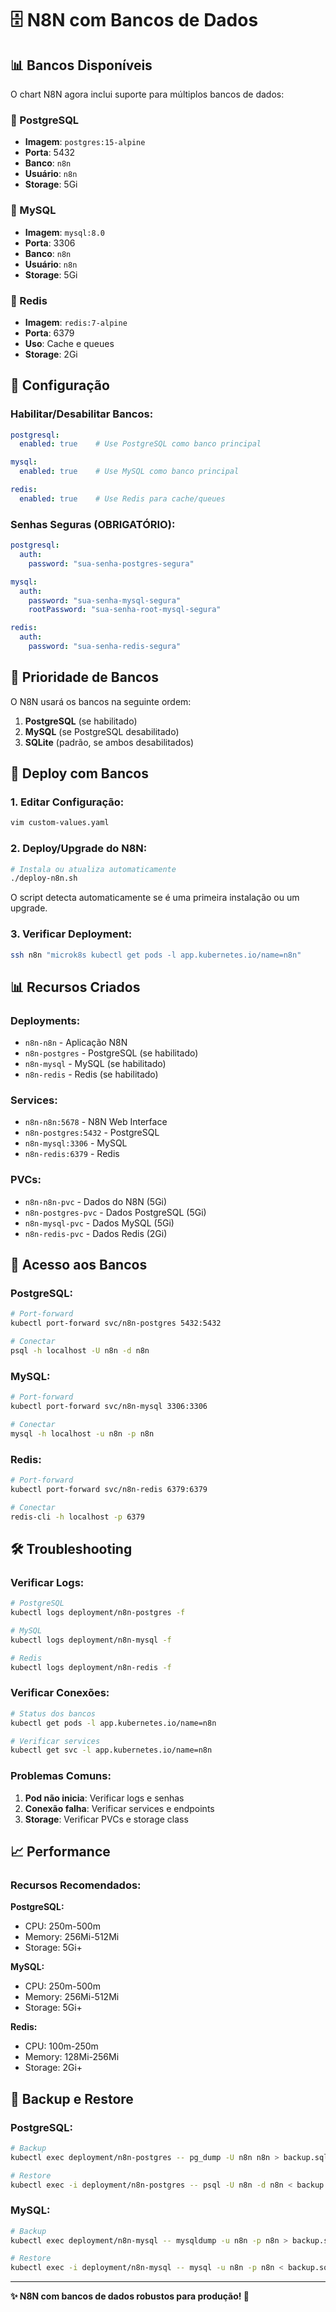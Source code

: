 # 🗄️ **N8N com Bancos de Dados**

## 📊 **Bancos Disponíveis**

O chart N8N agora inclui suporte para múltiplos bancos de dados:

### **🐘 PostgreSQL**
- **Imagem**: `postgres:15-alpine`
- **Porta**: 5432
- **Banco**: `n8n`
- **Usuário**: `n8n`
- **Storage**: 5Gi

### **🐬 MySQL**
- **Imagem**: `mysql:8.0`
- **Porta**: 3306
- **Banco**: `n8n`
- **Usuário**: `n8n`
- **Storage**: 5Gi

### **🔴 Redis**
- **Imagem**: `redis:7-alpine`
- **Porta**: 6379
- **Uso**: Cache e queues
- **Storage**: 2Gi

## 🔧 **Configuração**

### **Habilitar/Desabilitar Bancos:**
```yaml
postgresql:
  enabled: true    # Use PostgreSQL como banco principal

mysql:
  enabled: true    # Use MySQL como banco principal

redis:
  enabled: true    # Use Redis para cache/queues
```

### **Senhas Seguras (OBRIGATÓRIO):**
```yaml
postgresql:
  auth:
    password: "sua-senha-postgres-segura"

mysql:
  auth:
    password: "sua-senha-mysql-segura"
    rootPassword: "sua-senha-root-mysql-segura"

redis:
  auth:
    password: "sua-senha-redis-segura"
```

## 🎯 **Prioridade de Bancos**

O N8N usará os bancos na seguinte ordem:
1. **PostgreSQL** (se habilitado)
2. **MySQL** (se PostgreSQL desabilitado)
3. **SQLite** (padrão, se ambos desabilitados)

## 🚀 **Deploy com Bancos**

### **1. Editar Configuração:**
```bash
vim custom-values.yaml
```

### **2. Deploy/Upgrade do N8N:**
```bash
# Instala ou atualiza automaticamente
./deploy-n8n.sh
```

O script detecta automaticamente se é uma primeira instalação ou um upgrade.

### **3. Verificar Deployment:**
```bash
ssh n8n "microk8s kubectl get pods -l app.kubernetes.io/name=n8n"
```

## 📊 **Recursos Criados**

### **Deployments:**
- `n8n-n8n` - Aplicação N8N
- `n8n-postgres` - PostgreSQL (se habilitado)
- `n8n-mysql` - MySQL (se habilitado)
- `n8n-redis` - Redis (se habilitado)

### **Services:**
- `n8n-n8n:5678` - N8N Web Interface
- `n8n-postgres:5432` - PostgreSQL
- `n8n-mysql:3306` - MySQL
- `n8n-redis:6379` - Redis

### **PVCs:**
- `n8n-n8n-pvc` - Dados do N8N (5Gi)
- `n8n-postgres-pvc` - Dados PostgreSQL (5Gi)
- `n8n-mysql-pvc` - Dados MySQL (5Gi)
- `n8n-redis-pvc` - Dados Redis (2Gi)

## 🔐 **Acesso aos Bancos**

### **PostgreSQL:**
```bash
# Port-forward
kubectl port-forward svc/n8n-postgres 5432:5432

# Conectar
psql -h localhost -U n8n -d n8n
```

### **MySQL:**
```bash
# Port-forward
kubectl port-forward svc/n8n-mysql 3306:3306

# Conectar
mysql -h localhost -u n8n -p n8n
```

### **Redis:**
```bash
# Port-forward
kubectl port-forward svc/n8n-redis 6379:6379

# Conectar
redis-cli -h localhost -p 6379
```

## 🛠️ **Troubleshooting**

### **Verificar Logs:**
```bash
# PostgreSQL
kubectl logs deployment/n8n-postgres -f

# MySQL
kubectl logs deployment/n8n-mysql -f

# Redis
kubectl logs deployment/n8n-redis -f
```

### **Verificar Conexões:**
```bash
# Status dos bancos
kubectl get pods -l app.kubernetes.io/name=n8n

# Verificar services
kubectl get svc -l app.kubernetes.io/name=n8n
```

### **Problemas Comuns:**

1. **Pod não inicia**: Verificar logs e senhas
2. **Conexão falha**: Verificar services e endpoints
3. **Storage**: Verificar PVCs e storage class

## 📈 **Performance**

### **Recursos Recomendados:**

**PostgreSQL:**
- CPU: 250m-500m
- Memory: 256Mi-512Mi
- Storage: 5Gi+

**MySQL:**
- CPU: 250m-500m
- Memory: 256Mi-512Mi
- Storage: 5Gi+

**Redis:**
- CPU: 100m-250m
- Memory: 128Mi-256Mi
- Storage: 2Gi+

## 🔄 **Backup e Restore**

### **PostgreSQL:**
```bash
# Backup
kubectl exec deployment/n8n-postgres -- pg_dump -U n8n n8n > backup.sql

# Restore
kubectl exec -i deployment/n8n-postgres -- psql -U n8n -d n8n < backup.sql
```

### **MySQL:**
```bash
# Backup
kubectl exec deployment/n8n-mysql -- mysqldump -u n8n -p n8n > backup.sql

# Restore
kubectl exec -i deployment/n8n-mysql -- mysql -u n8n -p n8n < backup.sql
```

---

**✨ N8N com bancos de dados robustos para produção! 🚀** 